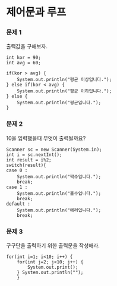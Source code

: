 # 제어문과 루프

### 문제 1

출력값을 구해보자.

```
int kor = 90;
int avg = 60;

if(kor > avg) {
    System.out.println("평균 이상입니다.");
} else if(kor < avg) {
    System.out.println("평균 이하입니다.");
} else {
    System.out.println("평균입니다.");
}
```

### 문제 2

10을 입력했을때 무엇이 출력될까요?

```
Scanner sc = new Scanner(System.in);
int i = sc.nextInt();
int result = i%2;
switch(result){
case 0 :
    System.out.println("짝수입니다.");
    break;
case 1 :
    System.out.println("홀수입니다.");
    break;
default :
    System.out.println("에러입니다.");
    break;
```

### 문제 3

구구단을 출력하기 위한 출력문을 작성해라.

```
for(int i=1; i<10; i++) {
	for(int j=2; j<10; j++) {
		System.out.print();
	} System.out.println("");
	}
```
